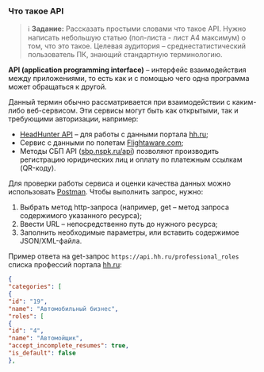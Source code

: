 ### Что такое API
> :information_source: **Задание:** Рассказать простыми словами что такое API. Нужно написать небольшую статью (пол-листа - лист А4 максимум) о том, что это такое. Целевая аудитория – среднестатистический пользователь ПК, знающий стандартную терминологию.

**API (application programming interface)** – интерфейс взаимодействия между приложениями, то есть как и с помощью чего одна программа может обращаться к другой. 

Данный термин обычно рассматривается при взаимодействии с каким-либо веб-сервисом. Эти сервисы могут быть как открытыми, так и требующими авторизации, например: 
- [HeadHunter API](https://dev.hh.ru/) – для работы с данными портала [hh.ru](https://hh.ru/); 
- Сервис с данными по полетам [Flightaware.com](https://www.flightaware.com/commercial/aeroapi/);
- Методы СБП API ([sbp.nspk.ru/api](https://sbp.nspk.ru/api/)) позволяют производить регистрацию юридических лиц и оплату по платежным ссылкам (QR-коду).

Для проверки работы сервиса и оценки качества данных можно использовать [Postman](https://www.postman.com/). 
Чтобы выполнить запрос, нужно:
1. Выбрать метод http-запроса (например, get – метод запроса содержимого указанного ресурса);
2. Ввести URL – непосредственно путь до нужного ресурса;
3. Заполнить необходимые параметры, или вставить содержимое JSON/XML-файла.

Пример ответа на get-запрос `https://api.hh.ru/professional_roles` списка профессий портала [hh.ru](https://hh.ru/):
```json
{
"categories": [
{
"id": "19",
"name": "Автомобильный бизнес",
"roles": [
{
"id": "4",
"name": "Автомойщик",
"accept_incomplete_resumes": true,
"is_default": false
},
```
